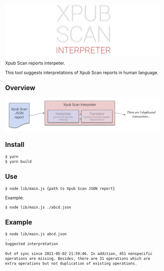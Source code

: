 ![Xpub Scan Intepreter](./logo.png)

Xpub Scan reports interpeter.

This tool suggests interpretations of Xpub Scan reports in human language.

## Overview

![Flow](./flow.png)

## Install

```
$ yarn
$ yarn build
```

## Use

```
$ node lib/main.js {path to Xpub Scan JSON report}
```

Example:

```
$ node lib/main.js ./abcd.json
```

## Example

```
$ node lib/main.js abcd.json
...
Suggested interpretation

Out of sync since 2021-05-02 21:59:46. In addition, 451 nonspecific operations are missing. Besides, there are 31 operations which are extra operations but not duplication of existing operations.
```
